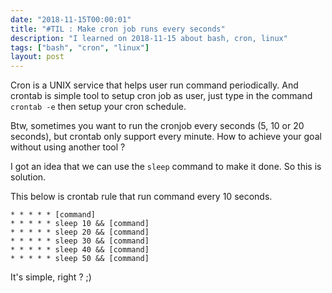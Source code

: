 ```yaml
---
date: "2018-11-15T00:00:01"
title: "#TIL : Make cron job runs every seconds"
description: "I learned on 2018-11-15 about bash, cron, linux"
tags: ["bash", "cron", "linux"]
layout: post
---
```



Cron is a UNIX service that helps user run command periodically. And crontab is simple tool to setup cron job as user, just type in the command `crontab -e` then setup your cron schedule.

Btw, sometimes you want to run the cronjob every seconds (5, 10 or 20 seconds), but crontab only support every minute. How to achieve your goal without using another tool ?

I got an idea that we can use the `sleep` command to make it done. So this is solution.

This below is crontab rule that run command every 10 seconds.

```
* * * * * [command]
* * * * * sleep 10 && [command]
* * * * * sleep 20 && [command]
* * * * * sleep 30 && [command]
* * * * * sleep 40 && [command]
* * * * * sleep 50 && [command]
``` 

It's simple, right ? ;)
